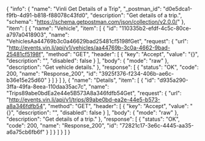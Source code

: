 {
  "info": {
    "name": "Vinli Get Details of a Trip",
    "_postman_id": "d0e5dca1-f9fb-4d91-b818-f88078c43fd0",
    "description": "Get details of a trip.",
    "schema": "https://schema.getpostman.com/json/collection/v2.0.0/"
  },
  "item": [
    {
      "name": "Vehicle",
      "item": [
        {
          "id": "110335b2-efdf-4c5c-80ce-a797a0418903",
          "name": "VehiclesAa44769b3c0a46629bad25481cf5198fGet",
          "request": {
            "url": "http://events.vin.li/api/v1/vehicles/aa44769b-3c0a-4662-9bad-25481cf5198f",
            "method": "GET",
            "header": [
              {
                "key": "Accept",
                "value": "{}",
                "description": "",
                "disabled": false
              }
            ],
            "body": {
              "mode": "raw"
            },
            "description": "Get vehicle details."
          },
          "response": [
            {
              "status": "OK",
              "code": 200,
              "name": "Response_200",
              "id": "3925f376-f234-406b-ae6c-b36e15e25d60"
            }
          ]
        }
      ]
    },
    {
      "name": "Details",
      "item": [
        {
          "id": "d935a290-3ffa-49fa-8eea-110daa35ac7c",
          "name": "Trips89abe0bdEa2e44e5B573A8a346fdfb54Get",
          "request": {
            "url": "http://events.vin.li/api/v1/trips/89abe0bd-ea2e-44e5-b573-a8a346fdfb54",
            "method": "GET",
            "header": [
              {
                "key": "Accept",
                "value": "{}",
                "description": "",
                "disabled": false
              }
            ],
            "body": {
              "mode": "raw"
            },
            "description": "Get details of a trip."
          },
          "response": [
            {
              "status": "OK",
              "code": 200,
              "name": "Response_200",
              "id": "72821c17-3e6c-4445-aa35-a6a75cb6fb6f"
            }
          ]
        }
      ]
    }
  ]
}